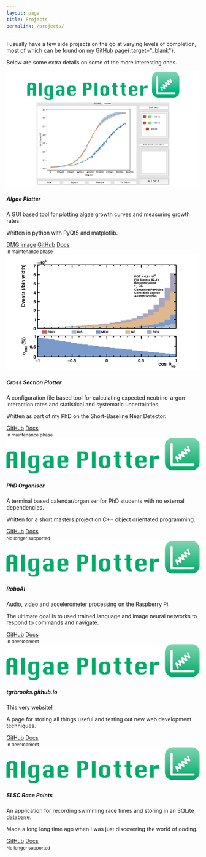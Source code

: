 ```yaml
---
layout: page
title: Projects
permalink: /projects/
---
```


I usually have a few side projects on the go at varying levels of completion, most of which can be found on my [GitHub page](https://github.com/tgrbrooks){:target="\_blank"}.

Below are some extra details on some of the more interesting ones.

<div class="card-deck">
  <div class="card bg-light mb-3">
    <img src="/assets/projects/algaeplotter.png" class="card-img-top" alt="...">
    <div class="card-body">
      <h5 class="card-title">Algae Plotter</h5>
      <p class="card-text">A GUI based tool for plotting algae growth curves and measuring growth rates.</p>
      <p class="card-text">Written in python with PyQt5 and matplotlib.</p>
      <a href="https://www.dropbox.com/sh/pa48a3jmwdhks1o/AACyNKSP8AvDUff5IjPBasApa?dl=0" target="_blank" class="btn btn-primary text-white">DMG image</a>
      <a href="https://github.com/tgrbrooks/AlgaePlotter" target="_blank" class="btn btn-primary text-white">GitHub</a>
      <a href="#" class="btn btn-primary text-white">Docs</a>
    </div>
    <div class="card-footer">
      <small class="text-muted">In maintenance phase</small>
    </div>
  </div>
  <div class="card bg-light mb-3">
    <img src="/assets/projects/xsecplotter.png" class="card-img-top" alt="...">
    <div class="card-body">
      <h5 class="card-title">Cross Section Plotter</h5>
      <p class="card-text">A configuration file based tool for calculating expected neutrino-argon interaction rates and statistical and systematic uncertainties.</p>
      <p class="card-text">Written as part of my PhD on the Short-Baseline Near Detector.</p>
      <a href="https://github.com/tgrbrooks/XSecPlotter" target="_blank" class="btn btn-primary text-white">GitHub</a>
      <a href="#" target="_blank" class="btn btn-primary text-white">Docs</a>
    </div>
    <div class="card-footer">
      <small class="text-muted">In maintenance phase</small>
    </div>
  </div>
</div>

<div class="card-deck">
  <div class="card bg-light mb-3">
    <img src="/assets/algae_logo.png" class="card-img-top" alt="...">
    <div class="card-body">
      <h5 class="card-title">PhD Organiser</h5>
      <p class="card-text">A terminal based calendar/organiser for PhD students with no external dependencies.</p>
      <p class="card-text">Written for a short masters project on C++ object orientated programming.</p>
      <a href="https://github.com/tgrbrooks/PhDOrganiser" target="_blank" class="btn btn-primary text-white">GitHub</a>
      <a href="#" target="_blank" class="btn btn-primary text-white">Docs</a>
    </div>
    <div class="card-footer">
      <small class="text-muted">No longer supported</small>
    </div>
  </div>
  <div class="card bg-light mb-3">
    <img src="/assets/algae_logo.png" class="card-img-top" alt="...">
    <div class="card-body">
      <h5 class="card-title">RoboAI</h5>
      <p class="card-text">Audio, video and accelerometer processing on the Raspberry Pi.</p>
      <p class="card-text">The ultimate goal is to used trained language and image neural networks to respond to commands and navigate.</p>
      <a href="https://github.com/tgrbrooks/RoboAI" target="_blank" class="btn btn-primary text-white">GitHub</a>
      <a href="#" target="_blank" class="btn btn-primary text-white">Docs</a>
    </div>
    <div class="card-footer">
      <small class="text-muted">In development</small>
    </div>
  </div>
</div>

<div class="card-deck">
  <div class="card bg-light mb-3">
    <img src="/assets/algae_logo.png" class="card-img-top" alt="...">
    <div class="card-body">
      <h5 class="card-title">tgrbrooks.github.io</h5>
      <p class="card-text">This very website!</p>
      <p class="card-text">A page for storing all things useful and testing out new web development techniques.</p>
      <a href="https://github.com/tgrbrooks/tgrbrooks.github.io" target="_blank" class="btn btn-primary text-white">GitHub</a>
      <a href="#" target="_blank" class="btn btn-primary text-white">Docs</a>
    </div>
    <div class="card-footer">
      <small class="text-muted">In development</small>
    </div>
  </div>
  <div class="card bg-light mb-3">
    <img src="/assets/algae_logo.png" class="card-img-top" alt="...">
    <div class="card-body">
      <h5 class="card-title">SLSC Race Points</h5>
      <p class="card-text">An application for recording swimming race times and storing in an SQLite database.</p>
      <p class="card-text">Made a long long time ago when I was just discovering the world of coding.</p>
      <a href="https://github.com/tgrbrooks/SLSCRacePoints" target="_blank" class="btn btn-primary text-white">GitHub</a>
      <a href="#" target="_blank" class="btn btn-primary text-white">Docs</a>
    </div>
    <div class="card-footer">
      <small class="text-muted">No longer supported</small>
    </div>
  </div>
</div>
